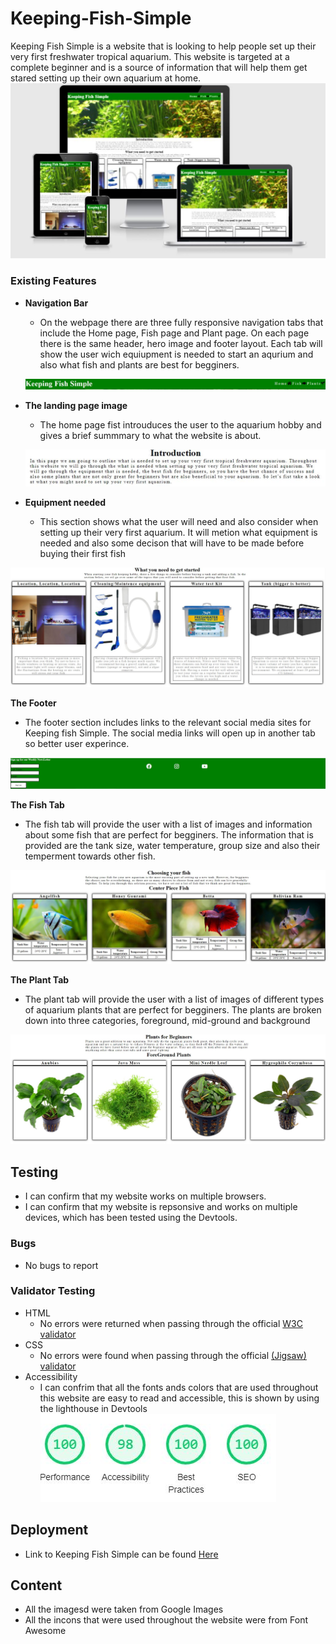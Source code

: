 # Keeping-Fish-Simple
Keeping Fish Simple is a website that is looking to help people set up their very first freshwater tropical aquarium. This website is targeted at a complete beginner and is a source of information that will help them get stared setting up their own aquarium at home.
![Responsive image](https://github.com/Damhan91/Keeping-Fish-Simple/blob/main/assets/images/Responsive.JPG)

### Existing Features

- __Navigation Bar__

  - On the webpage there are three fully responsive navigation tabs that include the Home page, Fish page and Plant page. On each page there is the same header, hero image and footer layout. Each tab will show the user wich equiupment is needed to start an aqurium and also what fish and plants are best for begginers.

  ![Navimage](https://github.com/Damhan91/Keeping-Fish-Simple/blob/main/assets/images/nav.JPG)

- __The landing page image__

  - The home page fist introuduces the user to the aquarium hobby and gives a brief summmary to what the website is about.  

  ![Home](https://github.com/Damhan91/Keeping-Fish-Simple/blob/main/assets/images/Intro.JPG)

- __Equipment needed__

  - This section shows what the user will need and also consider when setting up their very first aquarium. It will metion what equipment is needed and also some decison that will have to be made before buying their first fish

![Equiupment](https://github.com/Damhan91/Keeping-Fish-Simple/blob/main/assets/images/whatisneeded.JPG)

__The Footer__ 

  - The footer section includes links to the relevant social media sites for Keeping fish Simple. The social media links will open up in another tab so better user experince.

![Footer](https://github.com/Damhan91/Keeping-Fish-Simple/blob/main/assets/images/footer.JPG)

__The Fish Tab__ 

  - The fish tab will provide the user with a list of images and information about some fish that are perfect for begginers. The information that is provided are the tank size, water temperature, group size and also their temperment towards other fish.

![Fish](https://github.com/Damhan91/Keeping-Fish-Simple/blob/main/assets/images/Fish.JPG)

__The Plant Tab__ 

  - The plant tab will provide the user with a list of images of different types of aquarium plants that are perfect for begginers. The plants are broken down into three categories, foreground, mid-ground and background

![Plant](https://github.com/Damhan91/Keeping-Fish-Simple/blob/main/assets/images/Plants.JPG)


## Testing 

- I can confirm that my website works on multiple browsers.
- I can confirm that my website is repsonsive and works on multiple devices, which has been tested using the Devtools.

### Bugs
  - No bugs to report

### Validator Testing 

- HTML
  - No errors were returned when passing through the official  [W3C validator](https://validator.w3.org/nu/?doc=https%3A%2F%2Fdamhan91.github.io%2FKeeping-Fish-Simple%2F)
- CSS
  - No errors were found when passing through the official [(Jigsaw) validator](https://jigsaw.w3.org/css-validator/validator?uri=https%3A%2F%2Fdamhan91.github.io%2FKeeping-Fish-Simple%2F&profile=css3svg&usermedium=all&warning=1&vextwarning=&lang=en)
- Accessibility
  - I can confrim that all the fonts ands colors that are used throughout this website are easy to read and accessible, this is shown by using the lighthouse in Devtools
![Accessibility](https://github.com/Damhan91/Keeping-Fish-Simple/blob/main/assets/images/Lighthouse.JPG)

## Deployment

 - Link to Keeping Fish Simple can be found [Here](https://damhan91.github.io/Keeping-Fish-Simple/)

## Content
 - All the imagesd were taken from Google Images
 - All the incons that were used throughout the website were from Font Awesome